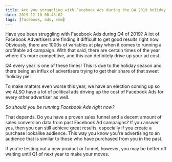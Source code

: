 ```yaml
---
title: Are you struggling with Facebook Ads during the Q4 2019 holiday season?
date: 2019-12-10 08:43:02
tags: [facebook, ads, smm]
---
```


Have you been struggling with Facebook Ads during Q4 of 2019? A lot of Facebook Advertisers are finding it difficult to get good results right now. Obviously, there are 1000s of variables at play when it comes to running a profitable ad campaign. With that said, there are certain times of the year where it's more competitive, and this can definitely drive up your ad cost.

Q4 every year is one of these times! This is due to the holiday season and there being an influx of advertisers trying to get their share of that sweet ‘holiday pie’.

To make matters even worse this year, we have an election coming up so we ALSO have a lot of political ads driving up the cost of Facebook Ads for every other advertiser as well.

*So should you be running Facebook Ads right now?*

That depends. Do you have a proven sales funnel and a decent amount of sales conversion data from past Facebook Ad campaigns? If you answer yes, then you can still achieve great results, especially if you create a purchase lookalike audience. This way you know you're advertising to an audience that is similar to those who have purchased from you in the past.

If you're testing out a new product or funnel, however, you may be better off waiting until Q1 of next year to make your moves.

